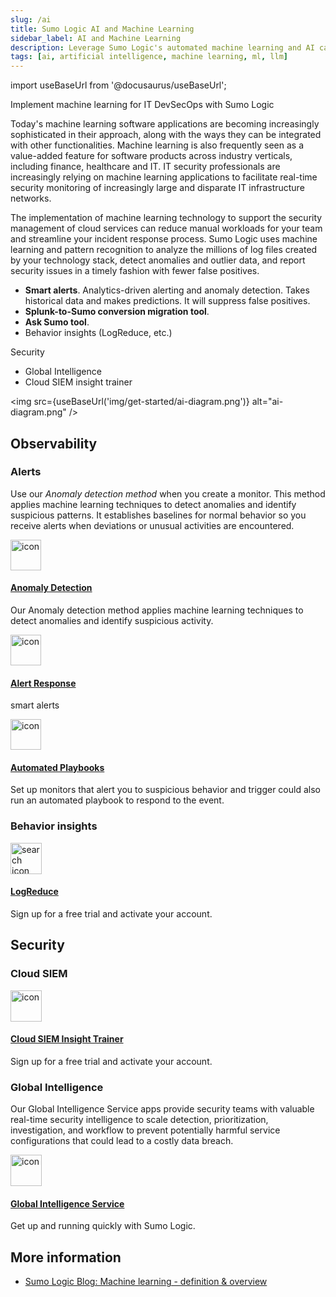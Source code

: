 ```yaml
---
slug: /ai
title: Sumo Logic AI and Machine Learning
sidebar_label: AI and Machine Learning
description: Leverage Sumo Logic's automated machine learning and AI capabilities (mention features here) to (business value).
tags: [ai, artificial intelligence, machine learning, ml, llm]
---
```


import useBaseUrl from '@docusaurus/useBaseUrl';

Implement machine learning for IT DevSecOps with Sumo Logic

Today's machine learning software applications are becoming increasingly sophisticated in their approach, along with the ways they can be integrated with other functionalities. Machine learning is also frequently seen as a value-added feature for software products across industry verticals, including finance, healthcare and IT. IT security professionals are increasingly relying on machine learning applications to facilitate real-time security monitoring of increasingly large and disparate IT infrastructure networks.

The implementation of machine learning technology to support the security management of cloud services can reduce manual workloads for your team and streamline your incident response process. Sumo Logic uses machine learning and pattern recognition to analyze the millions of log files created by your technology stack, detect anomalies and outlier data, and report security issues in a timely fashion with fewer false positives.

* **Smart alerts**. Analytics-driven alerting and anomaly detection. Takes historical data and makes predictions. It will suppress false positives.
* **Splunk-to-Sumo conversion migration tool**.
* **Ask Sumo tool**.
* Behavior insights (LogReduce, etc.)

Security
* Global Intelligence
* Cloud SIEM insight trainer

<img src={useBaseUrl('img/get-started/ai-diagram.png')} alt="ai-diagram.png" />

## Observability

### Alerts

Use our *Anomaly detection method* when you create a monitor. This method applies machine learning techniques to detect anomalies and identify suspicious patterns. It establishes baselines for normal behavior so you receive alerts when deviations or unusual activities are encountered.

<div className="box-wrapper" markdown="1">
<div className="box smallbox card">
  <div className="container">
  <a href="/docs/alerts/monitors/create-monitor/#select-monitor-type-and-detection-method"><img src={useBaseUrl('img/icons/alerts.png')} alt="icon" width="49"/><h4>Anomaly Detection</h4></a>
  <p>Our Anomaly detection method applies machine learning techniques to detect anomalies and identify suspicious activity.</p>
  </div>
</div>
<div className="box smallbox card">
  <div className="container">
  <a href="/docs/alerts/monitors/create-monitor/#select-monitor-type-and-detection-method"><img src={useBaseUrl('img/icons/alerts.png')} alt="icon" width="49"/><h4>Alert Response</h4></a>
  <p>smart alerts</p>
  </div>
</div>
<div className="box smallbox card">
  <div className="container">
  <a href="/docs/alerts/monitors/use-playbooks-with-monitors"><img src={useBaseUrl('img/icons/alerts.png')} alt="icon" width="49"/><h4>Automated Playbooks</h4></a>
  <p>Set up monitors that alert you to suspicious behavior and trigger could also run an automated playbook to respond to the event.</p>
  </div>
</div>
</div>

### Behavior insights

<div className="box-wrapper" markdown="1">
<div className="box smallbox card">
  <div className="container">
  <a href="/docs/search/logreduce"><img src={useBaseUrl('img/icons/search.png')} alt="search icon" width="50"/><h4>LogReduce</h4></a>
  <p>Sign up for a free trial and activate your account.</p>
  </div>
</div>
</div>

## Security


### Cloud SIEM

<div className="box-wrapper" markdown="1">
<div className="box smallbox card">
  <div className="container">
  <a href="/docs/cse/rules/insight-trainer"><img src={useBaseUrl('img/icons/general/mail.png')} alt="icon" width="50"/><h4>Cloud SIEM Insight Trainer</h4></a>
  <p>Sign up for a free trial and activate your account.</p>
  </div>
</div>
</div>

### Global Intelligence

Our Global Intelligence Service apps provide security teams with valuable real-time security intelligence to scale detection, prioritization, investigation, and workflow to prevent potentially harmful service configurations that could lead to a costly data breach.

<div className="box-wrapper" markdown="1">
<div className="box smallbox card">
  <div className="container">
  <a href="/docs/integrations/global-intelligence"><img src={useBaseUrl('img/global-intelligence/gis.svg')} alt="icon" width="50"/><h4>Global Intelligence Service</h4></a>
  <p>Get up and running quickly with Sumo Logic.</p>
  </div>
</div>
</div>

## More information

* [Sumo Logic Blog: Machine learning - definition & overview](https://www.sumologic.com/glossary/machine-learning/)

